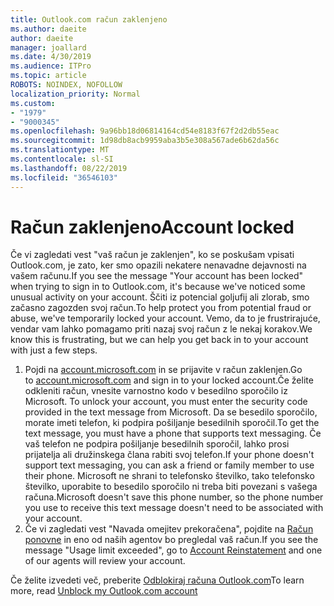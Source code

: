 ```yaml
---
title: Outlook.com račun zaklenjeno
ms.author: daeite
author: daeite
manager: joallard
ms.date: 4/30/2019
ms.audience: ITPro
ms.topic: article
ROBOTS: NOINDEX, NOFOLLOW
localization_priority: Normal
ms.custom:
- "1979"
- "9000345"
ms.openlocfilehash: 9a96bb18d06814164cd54e8183f67f2d2db55eac
ms.sourcegitcommit: 1d98db8acb9959aba3b5e308a567ade6b62da56c
ms.translationtype: MT
ms.contentlocale: sl-SI
ms.lasthandoff: 08/22/2019
ms.locfileid: "36546103"
---
```

# <a name="account-locked"></a><span data-ttu-id="25fd0-102">Račun zaklenjeno</span><span class="sxs-lookup"><span data-stu-id="25fd0-102">Account locked</span></span>

<span data-ttu-id="25fd0-103">Če vi zagledati vest "vaš račun je zaklenjen", ko se poskušam vpisati Outlook.com, je zato, ker smo opazili nekatere nenavadne dejavnosti na vašem računu.</span><span class="sxs-lookup"><span data-stu-id="25fd0-103">If you see the message "Your account has been locked" when trying to sign in to Outlook.com, it's because we've noticed some unusual activity on your account.</span></span> <span data-ttu-id="25fd0-104">Ščiti iz potencial goljufij ali zlorab, smo začasno zagozden svoj račun.</span><span class="sxs-lookup"><span data-stu-id="25fd0-104">To help protect you from potential fraud or abuse, we've temporarily locked your account.</span></span> <span data-ttu-id="25fd0-105">Vemo, da to je frustrirajuće, vendar vam lahko pomagamo priti nazaj svoj račun z le nekaj korakov.</span><span class="sxs-lookup"><span data-stu-id="25fd0-105">We know this is frustrating, but we can help you get back in to your account with just a few steps.</span></span>

1. <span data-ttu-id="25fd0-106">Pojdi na [account.microsoft.com](https://go.microsoft.com/fwlink/?linkid=2090484) in se prijavite v račun zaklenjen.</span><span class="sxs-lookup"><span data-stu-id="25fd0-106">Go to [account.microsoft.com](https://go.microsoft.com/fwlink/?linkid=2090484) and sign in to your locked account.</span></span><span data-ttu-id="25fd0-107">Če želite odkleniti račun, vnesite varnostno kodo v besedilno sporočilo iz Microsoft.</span><span class="sxs-lookup"><span data-stu-id="25fd0-107"> To unlock your account, you must enter the security code provided in the text message from Microsoft.</span></span> <span data-ttu-id="25fd0-108">Da se besedilo sporočilo, morate imeti telefon, ki podpira pošiljanje besedilnih sporočil.</span><span class="sxs-lookup"><span data-stu-id="25fd0-108">To get the text message, you must have a phone that supports text messaging.</span></span> <span data-ttu-id="25fd0-109">Če vaš telefon ne podpira pošiljanje besedilnih sporočil, lahko prosi prijatelja ali družinskega člana rabiti svoj telefon.</span><span class="sxs-lookup"><span data-stu-id="25fd0-109">If your phone doesn't support text messaging, you can ask a friend or family member to use their phone.</span></span> <span data-ttu-id="25fd0-110">Microsoft ne shrani to telefonsko številko, tako telefonsko številko, uporabite to besedilo sporočilo ni treba biti povezani s vašega računa.</span><span class="sxs-lookup"><span data-stu-id="25fd0-110">Microsoft doesn't save this phone number, so the phone number you use to receive this text message doesn't need to be associated with your account.</span></span>
2. <span data-ttu-id="25fd0-111">Če vi zagledati vest "Navada omejitev prekoračena", pojdite na [Račun ponovne](https://go.microsoft.com/fwlink/?linkid=2090483) in eno od naših agentov bo pregledal vaš račun.</span><span class="sxs-lookup"><span data-stu-id="25fd0-111">If you see the message "Usage limit exceeded", go to [Account Reinstatement](https://go.microsoft.com/fwlink/?linkid=2090483) and one of our agents will review your account.</span></span>

<span data-ttu-id="25fd0-112">Če želite izvedeti več, preberite [Odblokiraj računa Outlook.com](https://support.office.com/article/f4ad2701-d166-4d8b-8a6a-9af2a1f8a4c4?wt.mc_id=Office_Outlook_com_Alchemy)</span><span class="sxs-lookup"><span data-stu-id="25fd0-112">To learn more, read [Unblock my Outlook.com account](https://support.office.com/article/f4ad2701-d166-4d8b-8a6a-9af2a1f8a4c4?wt.mc_id=Office_Outlook_com_Alchemy)</span></span> 